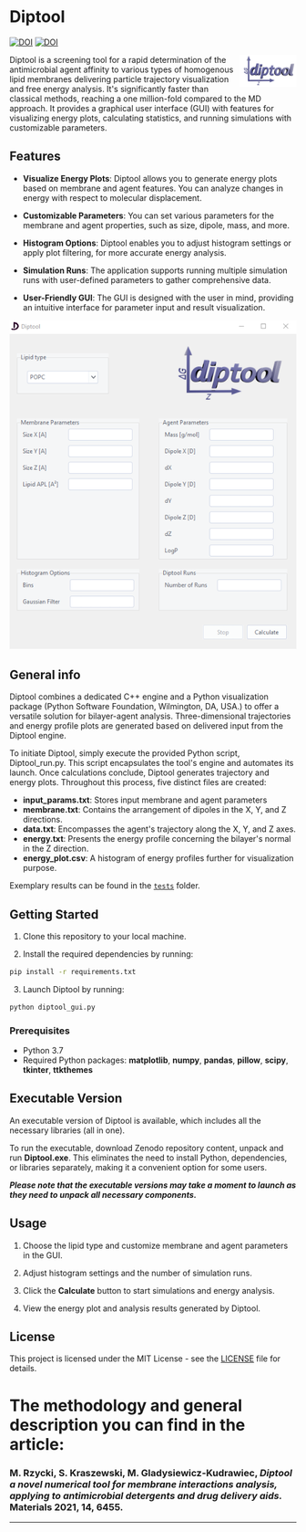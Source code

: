 # Diptool

[![DOI](https://zenodo.org/badge/DOI/10.5281/zenodo.10641713.svg)](https://doi.org/10.5281/zenodo.10641713)
[![DOI](https://zenodo.org/badge/DOI/10.3390/ma14216455.svg)](https://doi.org/10.3390/ma14216455)

<div align="right">
  <img src="pics/diptool_logo.png" alt="logo" style="float:right; width:100px;">
</div>


 Diptool is a screening tool for a rapid determination of the antimicrobial agent affinity to various types of homogenous lipid membranes delivering particle trajectory visualization and free energy analysis. It's significantly faster than classical methods, reaching a one million-fold compared to the MD approach. 
 It provides a graphical user interface (GUI) with features for visualizing energy plots, calculating statistics, and running simulations with customizable parameters.
 
 
## Features

- **Visualize Energy Plots**: Diptool allows you to generate energy plots based on membrane and agent features. You can analyze changes in energy with respect to molecular displacement.
  
- **Customizable Parameters**: You can set various parameters for the membrane and agent properties, such as size, dipole, mass, and more.

- **Histogram Options**: Diptool enables you to adjust histogram settings or apply plot filtering, for more accurate energy analysis.

- **Simulation Runs**: The application supports running multiple simulation runs with user-defined parameters to gather comprehensive data.

- **User-Friendly GUI**: The GUI is designed with the user in mind, providing an intuitive interface for parameter input and result visualization.

<div align="center">
  <img src="pics/diptool_gui.png" alt="GUI">
</div>

## General info

Diptool combines a dedicated C++ engine and a Python visualization package (Python Software Foundation, Wilmington, DA, USA.) to offer a versatile solution for bilayer-agent analysis.
Three-dimensional trajectories and energy profile plots are generated based on delivered input from the Diptool engine. 

To initiate Diptool, simply execute the provided Python script, Diptool_run.py. This script encapsulates the tool's engine and automates its launch. Once calculations conclude, Diptool generates trajectory and energy plots.
Throughout this process, five distinct files are created:

- **input_params.txt**: Stores input membrane and agent parameters
- **membrane.txt**: Contains the arrangement of dipoles in the X, Y, and Z directions.
- **data.txt**: Encompasses the agent's trajectory along the X, Y, and Z axes.
- **energy.txt**: Presents the energy profile concerning the bilayer's normal in the Z direction.
- **energy_plot.csv**: A histogram of energy profiles further for visualization purpose.

Exemplary results can be found in the [`tests`](./tests/) folder. 


## Getting Started

1. Clone this repository to your local machine.

2. Install the required dependencies by running:

```bash
pip install -r requirements.txt
```

3. Launch Diptool by running:

```bash
python diptool_gui.py
```


### Prerequisites
 - Python 3.7
 -  Required Python packages: **matplotlib**, **numpy**, **pandas**, **pillow**, **scipy**, **tkinter**, **ttkthemes**

 
 
 ## Executable Version

An executable version of Diptool is available, which includes all the necessary libraries (all in one). 

To run the executable, download Zenodo repository content, unpack and run **Diptool.exe**. This eliminates the need to install Python, dependencies, or libraries separately, making it a convenient option for some users.

***Please note that the executable versions may take a moment to launch as they need to unpack all necessary components.***


## Usage

1. Choose the lipid type and customize membrane and agent parameters in the GUI.

2. Adjust histogram settings and the number of simulation runs.

3. Click the **Calculate** button to start simulations and energy analysis.

4. View the energy plot and analysis results generated by Diptool.


## License

This project is licensed under the MIT License - see the [LICENSE](LICENSE) file for details.


# The methodology and general description you can find in the article: 

 ### M. Rzycki, S. Kraszewski, M. Gladysiewicz-Kudrawiec, *Diptool a novel numerical tool for membrane interactions analysis, applying to antimicrobial detergents and drug delivery aids.* Materials 2021, 14, 6455. 
 
 ---

